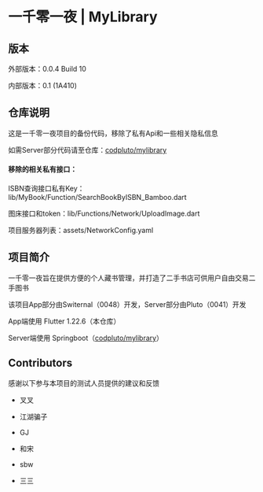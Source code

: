 # 一千零一夜 | MyLibrary

## 版本

外部版本：0.0.4 Build 10

内部版本：0.1 (1A410)

## 仓库说明

这是一千零一夜项目的备份代码，移除了私有Api和一些相关隐私信息

如需Server部分代码请至仓库：[codpluto/mylibrary](https://github.com/codpluto/mylibrary)

#### 移除的相关私有接口：

ISBN查询接口私有Key：lib/MyBook/Function/SearchBookByISBN_Bamboo.dart

图床接口和token：lib/Functions/Network/UploadImage.dart

项目服务器列表：assets/NetworkConfig.yaml

## 项目简介

一千零一夜旨在提供方便的个人藏书管理，并打造了二手书店可供用户自由交易二手图书

该项目App部分由Switernal（0048）开发，Server部分由Pluto（0041）开发

App端使用 Flutter 1.22.6（本仓库）

Server端使用 Springboot（[codpluto/mylibrary](https://github.com/codpluto/mylibrary)）

## Contributors

感谢以下参与本项目的测试人员提供的建议和反馈

- 叉叉
- 江湖骗子

- GJ
- 和宋
- sbw
- 三三

